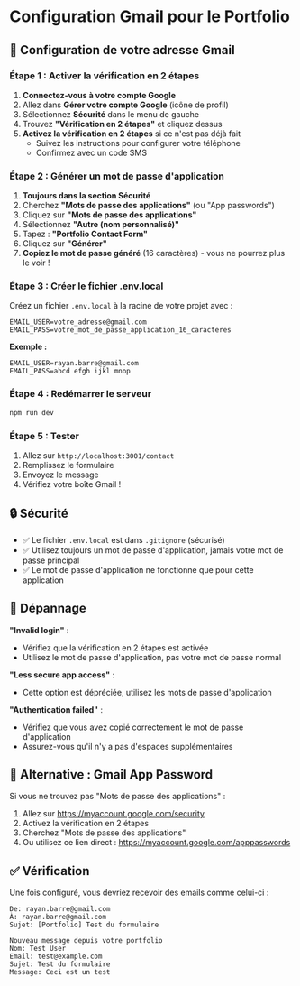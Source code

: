 # Configuration Gmail pour le Portfolio

## 📧 Configuration de votre adresse Gmail

### Étape 1 : Activer la vérification en 2 étapes

1. **Connectez-vous à votre compte Google**
2. Allez dans **Gérer votre compte Google** (icône de profil)
3. Sélectionnez **Sécurité** dans le menu de gauche
4. Trouvez **"Vérification en 2 étapes"** et cliquez dessus
5. **Activez la vérification en 2 étapes** si ce n'est pas déjà fait
   - Suivez les instructions pour configurer votre téléphone
   - Confirmez avec un code SMS

### Étape 2 : Générer un mot de passe d'application

1. **Toujours dans la section Sécurité**
2. Cherchez **"Mots de passe des applications"** (ou "App passwords")
3. Cliquez sur **"Mots de passe des applications"**
4. Sélectionnez **"Autre (nom personnalisé)"**
5. Tapez : **"Portfolio Contact Form"**
6. Cliquez sur **"Générer"**
7. **Copiez le mot de passe généré** (16 caractères) - vous ne pourrez plus le voir !

### Étape 3 : Créer le fichier .env.local

Créez un fichier `.env.local` à la racine de votre projet avec :

```env
EMAIL_USER=votre_adresse@gmail.com
EMAIL_PASS=votre_mot_de_passe_application_16_caracteres
```

**Exemple :**
```env
EMAIL_USER=rayan.barre@gmail.com
EMAIL_PASS=abcd efgh ijkl mnop
```

### Étape 4 : Redémarrer le serveur

```bash
npm run dev
```

### Étape 5 : Tester

1. Allez sur `http://localhost:3001/contact`
2. Remplissez le formulaire
3. Envoyez le message
4. Vérifiez votre boîte Gmail !

## 🔒 Sécurité

- ✅ Le fichier `.env.local` est dans `.gitignore` (sécurisé)
- ✅ Utilisez toujours un mot de passe d'application, jamais votre mot de passe principal
- ✅ Le mot de passe d'application ne fonctionne que pour cette application

## 🚨 Dépannage

**"Invalid login"** :
- Vérifiez que la vérification en 2 étapes est activée
- Utilisez le mot de passe d'application, pas votre mot de passe normal

**"Less secure app access"** :
- Cette option est dépréciée, utilisez les mots de passe d'application

**"Authentication failed"** :
- Vérifiez que vous avez copié correctement le mot de passe d'application
- Assurez-vous qu'il n'y a pas d'espaces supplémentaires

## 📱 Alternative : Gmail App Password

Si vous ne trouvez pas "Mots de passe des applications" :

1. Allez sur https://myaccount.google.com/security
2. Activez la vérification en 2 étapes
3. Cherchez "Mots de passe des applications"
4. Ou utilisez ce lien direct : https://myaccount.google.com/apppasswords

## ✅ Vérification

Une fois configuré, vous devriez recevoir des emails comme celui-ci :

```
De: rayan.barre@gmail.com
À: rayan.barre@gmail.com
Sujet: [Portfolio] Test du formulaire

Nouveau message depuis votre portfolio
Nom: Test User
Email: test@example.com
Sujet: Test du formulaire
Message: Ceci est un test
```
